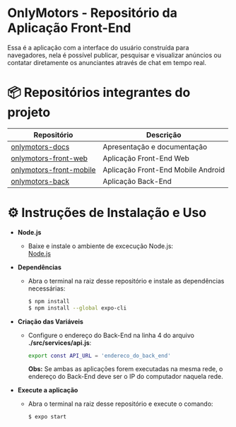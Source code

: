 # OnlyMotors - Repositório da Aplicação Front-End

Essa é a aplicação com a interface do usuário construída para navegadores, nela é possível publicar, pesquisar e visualizar anúncios ou contatar diretamente os anunciantes através de chat em tempo real.

# 📦 Repositórios integrantes do projeto

| Repositório                                                              | Descrição                          |
| ------------------------------------------------------------------------ | ---------------------------------- |
| [onlymotors-docs](https://github.com/onlymotors/onlymotors-docs)    | Apresentação e documentação        |
| [onlymotors-front-web](https://github.com/onlymotors/onlymotors-front-web)    | Aplicação Front-End Web            |
| [onlymotors-front-mobile](https://github.com/onlymotors/onlymotors-front-mobile) | Aplicação Front-End Mobile Android |
| [onlymotors-back](https://github.com/onlymotors/onlymotors-back)         | Aplicação Back-End                 |


# ⚙️ Instruções de Instalação e Uso

<ul>
<li><b>Node.js</b></li>
<ul>
<li>Baixe e instale o ambiente de excecução Node.js:</li>
<a href="https://nodejs.org/en/download">Node.js</a>
</ul>
</ul>

<ul>
<li><b>Dependências</b></li>
<ul>
<li>Abra o terminal na raiz desse repositório e instale as dependências necessárias:
<br/>

```bash
$ npm install
$ npm install --global expo-cli
```

</li>
</ul>
</ul>

<ul>
<li><b>Criação das Variáveis</b></li>
<ul>
<li>Configure o endereço do Back-End na linha 4 do arquivo <b>./src/services/api.js</b>:
<br/>


```bash
export const API_URL = 'endereco_do_back_end'
```

<b>Obs:</b> Se ambas as aplicações forem executadas na mesma rede, o endereço do Back-End deve ser o IP do computador naquela rede.
<br/>

</li>
</ul>
</ul>

<ul>
<li><b>Execute a aplicação</b></li>
<ul>
<li>Abra o terminal na raiz desse repositório e execute o comando:
<br/>

```bash
$ expo start
```

</li>
</ul>
</ul>
